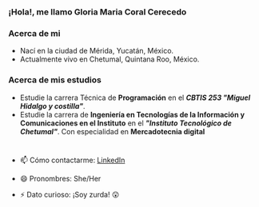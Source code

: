 ### ¡Hola!, me llamo Gloria Maria Coral Cerecedo

### Acerca de mi

- Nací en la ciudad de Mérida, Yucatán, México.
- Actualmente vivo en Chetumal, Quintana Roo, México.

### Acerca de mis estudios

- Estudie la carrera Técnica de **Programación** en el ***CBTIS 253 "Miguel Hidalgo y costilla"***.
- Estudie la carrera de **Ingeniería en Tecnologías de la Información y Comunicaciones en el Instituto** en el ***"Instituto Tecnológico de Chetumal"***. Con especialidad en **Mercadotecnia digital**

#

- 📫 Cómo contactarme: [LinkedIn](https://www.linkedin.com/in/gloriacoralcerecedo/)
 
 - 😄 Pronombres: She/Her

- ⚡ Dato curioso: ¡Soy zurda! :astonished:

<!--
**GloriaCoralCerecedo/GloriaCoralCerecedo** is a ✨ _special_ ✨ repository because its `README.md` (this file) appears on your GitHub profile.

Here are some ideas to get you started:

- 🔭 I’m currently working on ...
- 🌱 I’m currently learning ...
- 👯 I’m looking to collaborate on ...
- 🤔 I’m looking for help with ...
- 💬 Ask me about ...
- 📫 How to reach me: ...
- 😄 Pronouns: ...
- ⚡ Fun fact: ...
-->

